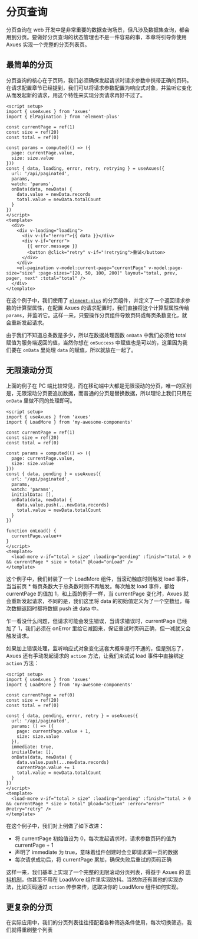 # 分页查询

分页查询在 web 开发中是非常重要的数据查询场景，但凡涉及数据集查询，都会用到分页。要做好分页查询的状态管理也不是一件容易的事，本章将引导你使用 Axues 实现一个完整的分页列表页。

## 最简单的分页

分页查询的核心在于页码，我们必须确保发起请求时请求参数中携带正确的页码。在请求配置章节已经提到，我们可以将请求参数配置为响应式对象，并监听它变化从而发起新的请求，用这个特性来实现分页请求再好不过了。

```vue
<script setup>
import { useAxues } from 'axues'
import { ElPagination } from 'element-plus'

const currentPage = ref(1)
const size = ref(20)
const total = ref(0)

const params = computed(() => ({
  page: currentPage.value,
  size: size.value
}))
const { data, loading, error, retry, retrying } = useAxues({
  url: '/api/paginated',
  params,
  watch: 'params',
  onData(data, newData) {
    data.value = newData.records
    total.value = newData.totalCount
  }
})
</script>
<template>
  <div>
    <div v-loading="loading">
      <div v-if="!error">{{ data }}</div>
      <div v-if="error">
        {{ error.message }}
        <button @click="retry" v-if="!retrying">重试</button>
      </div>
    </div>
    <el-pagination v-model:current-page="currentPage" v-model:page-size="size" :page-sizes="[20, 50, 100, 200]" layout="total, prev, pager, next" :total="total" />
  </div>
</template>
```

在这个例子中，我们使用了 [`element-plus`](https://element-plus.org/zh-CN/component/pagination.htm) 的分页组件，并定义了一个返回请求参数的计算型属性，在配置 Axues 的请求配置时，我们直接将这个计算型属性传给 `params`，并监听它。这样一来，只要操作分页组件导致页码或每页条数变化，就会重新发起请求。

由于我们不知道总条数是多少，所以在数据处理函数 `onData` 中我们必须给 total 赋值为服务端返回的值，当然你想在 `onSuccess` 中赋值也是可以的，这里因为我们要在 `onData` 里处理 `data` 的赋值，所以就放在一起了。

## 无限滚动分页

上面的例子在 PC 端比较常见，而在移动端中大都是无限滚动的分页，唯一的区别是，无限滚动分页要追加数据，而普通的分页是替换数据，所以理论上我们只用在 `onData` 里做不同的处理即可。

```vue
<script setup>
import { useAxues } from 'axues'
import { LoadMore } from 'my-awesome-components'

const currentPage = ref(1)
const size = ref(20)
const total = ref(0)

const params = computed(() => ({
  page: currentPage.value,
  size: size.value
}))
const { data, pending } = useAxues({
  url: '/api/paginated',
  params,
  watch: 'params',
  initialData: [],
  onData(data, newData) {
    data.value.push(...newData.records)
    total.value = newData.totalCount
  }
})

function onLoad() {
  currentPage.value++
}
</script>
<template>
  <load-more v-if="total > size" :loading="pending" :finish="total > 0 && currentPage * size > total" @load="onLoad" />
</template>
```

这个例子中，我们封装了一个 LoadMore 组件，当滚动触底时则触发 load 事件，当当前页 \* 每页条数大于总条数时则不再触发。每次触发 load 事件，都给 currentPage 的值加 1，和上面的例子一样，当 currentPage 变化时，Axues 就会重新发起请求，不同的是，我们这里将 data 的初始值定义为了一个空数组，每次数据返回时都将数据 push 进 data 中。

乍一看没什么问题，但请求可能会发生错误，当请求错误时，currentPage 已经加了 1，我们必须在 onError 里给它减回来，保证重试时页码正确，但一减就又会触发请求。

如果加上错误处理，监听响应式对象变化这套大概率是行不通的，但是别忘了，Axues 还有手动发起请求的 `action` 方法，让我们来试试 load 事件中直接绑定 `action` 方法：

```vue
<script setup>
import { useAxues } from 'axues'
import { LoadMore } from 'my-awesome-components'

const currentPage = ref(0)
const size = ref(20)
const total = ref(0)

const { data, pending, error, retry } = useAxues({
  url: '/api/paginated',
  params: () => ({
    page: currentPage.value + 1,
    size: size.value
  }),
  immediate: true,
  initialData: [],
  onData(data, newData) {
    data.value.push(...newData.records)
    currentPage.value += 1
    total.value = newData.totalCount
  }
})
</script>
<template>
  <load-more v-if="total > size" :loading="pending" :finish="total > 0 && currentPage * size > total" @load="action" :error="error" @retry="retry" />
</template>
```

在这个例子中，我们对上例做了如下改进：

- 将 currentPage 初始值设为 0，每次发起请求时，请求参数页码的值为 currentPage + 1
- 声明了 immediate 为 true，意味着组件创建时会立即请求第一页的数据
- 每次请求成功后，将 currentPage 累加，确保失败后重试的页码正确

这样一来，我们基本上实现了一个完整的无限滚动分页列表，得益于 Axues 的 [防抖机制](./debounce)，你甚至不用在 LoadMore 组件里实现防抖。当然你还有其他的实现办法，比如页码通过 `action` 传参来传，这取决你的 LoadMore 组件如何实现。

## 更复杂的分页

在实际应用中，我们的分页列表往往搭配着各种筛选条件使用，每次切换筛选，我们就得重刷整个列表
